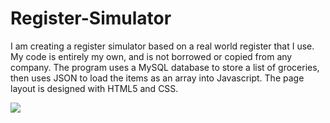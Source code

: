 # Register-Simulator
I am creating a register simulator based on a real world register that I use. My code is entirely my own, and is not borrowed or copied from any company. The program uses a MySQL database to store a list of groceries, then uses JSON to load the items as an array into Javascript. The page layout is designed with HTML5 and CSS.

<img src="https://i.postimg.cc/SKHv0hWf/Screen-Shot-2018-10-24-at-10-03-09-PM.png" />
